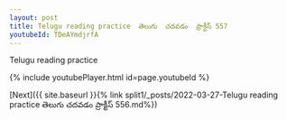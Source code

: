 ```yaml
---
layout: post
title: Telugu reading practice  తెలుగు  చదవడం  ప్రాక్టీస్ 557
youtubeId: TDeAYmdjrfA
---
```

 
 
Telugu reading practice
 
 
 
 
 


{% include youtubePlayer.html id=page.youtubeId %}
 
[Next]({{ site.baseurl }}{% link  split1/_posts/2022-03-27-Telugu reading practice  తెలుగు  చదవడం  ప్రాక్టీస్ 556.md%})
 

